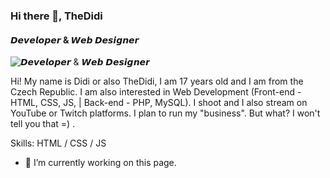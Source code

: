 ### Hi there 👋, TheDidi
#### 𝘿𝙚𝙫𝙚𝙡𝙤𝙥𝙚𝙧 & 𝙒𝙚𝙗 𝘿𝙚𝙨𝙞𝙜𝙣𝙚𝙧
![𝘿𝙚𝙫𝙚𝙡𝙤𝙥𝙚𝙧 & 𝙒𝙚𝙗 𝘿𝙚𝙨𝙞𝙜𝙣𝙚𝙧](https://arturssmirnovs.github.io/github-profile-readme-generator/images/banner.png)

Hi! My name is Didi or also TheDidi, I am 17 years old and I am from the Czech Republic. I am also interested in Web Development (Front-end - HTML, CSS, JS, | Back-end - PHP, MySQL). I shoot and I also stream on YouTube or Twitch platforms. I plan to run my "business". But what? I won't tell you that =) .

Skills: HTML / CSS / JS

- 🔭 I’m currently working on this page. 




